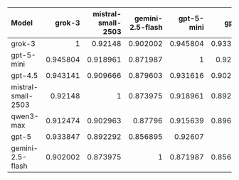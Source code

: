 | Model              |   grok-3 |   mistral-small-2503 |   gemini-2.5-flash |   gpt-5-mini |    gpt-5 |   gpt-4.5 |   qwen3-max |     SUM |
|:-------------------|---------:|---------------------:|-------------------:|-------------:|---------:|----------:|------------:|--------:|
| grok-3             | 1        |             0.92148  |           0.902002 |     0.945804 | 0.933847 |  0.943141 |    0.912474 | 6.55875 |
| gpt-5-mini         | 0.945804 |             0.918961 |           0.871987 |     1        | 0.92607  |  0.931616 |    0.915639 | 6.51008 |
| gpt-4.5            | 0.943141 |             0.909666 |           0.879603 |     0.931616 | 0.902419 |  1        |    0.905251 | 6.4717  |
| mistral-small-2503 | 0.92148  |             1        |           0.873975 |     0.918961 | 0.892292 |  0.909666 |    0.902963 | 6.41934 |
| qwen3-max          | 0.912474 |             0.902963 |           0.87796  |     0.915639 | 0.896157 |  0.905251 |    1        | 6.41044 |
| gpt-5              | 0.933847 |             0.892292 |           0.856895 |     0.92607  | 1        |  0.902419 |    0.896157 | 6.40768 |
| gemini-2.5-flash   | 0.902002 |             0.873975 |           1        |     0.871987 | 0.856895 |  0.879603 |    0.87796  | 6.26242 |